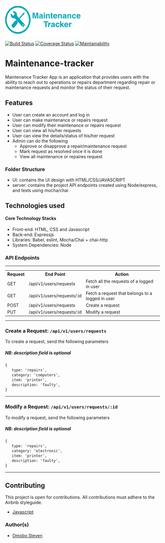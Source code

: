 <img src="logoSmall.png" alt='logo'/>

[![Build Status](https://travis-ci.com/omobosteven/maintenance-tracker.svg?branch=ft-modify-request-157614272)](https://travis-ci.com/omobosteven/maintenance-tracker)
[![Coverage Status](https://coveralls.io/repos/github/omobosteven/maintenance-tracker/badge.svg?branch=ft-modify-request-157614272)](https://coveralls.io/github/omobosteven/maintenance-tracker?branch=ft-modify-request-157614272)
[![Maintainability](https://api.codeclimate.com/v1/badges/a6fde1bb2915cec5032e/maintainability)](https://codeclimate.com/github/omobosteven/maintenance-tracker/maintainability)

# Maintenance-tracker
Maintenance Tracker App is an application that provides users with the ability to reach out to operations or repairs department regarding repair or maintenance requests and monitor the status of their request.

## Features
* User can create an account and log in
* User can make maintenance or repairs request
* User can modify their maintenance or repairs request
* User can view all his/her requests
* User can view the details/status of his/her request
* Admin can do the following
    * Approve or disapprove a repair/maintenance request
    * Mark request as resolved once it is done
    * View all maintenance  or repaires request

### Folder Structure
* UI: contains the UI design with HTML/CSS/JAVASCRIPT
* server: contains the project API endpoints created using Node/express, and tests using mocha/chai

## Technologies used

#### Core Technology Stacks
* Front-end: HTML, CSS and Javascript
* Back-end: Expressjs
* Libraries: Babel, eslint, Mocha/Chai + chai-http
* System Dependencies: Node

<h3>API Endpoints</h3>
<hr>
<table>
  <tr>
    <th>Request</th>
    <th>End Point</th>
    <th>Action</th>
  </tr>
  <tr>
    <td>GET</td>
    <td>/api/v1/users/requests</td>
    <td>Fetch all the requests of a logged in user</td>
  </tr>
  <tr>
    <td>GET</td>
    <td>/api/v1/users/requests/:id</td>
    <td>Fetch a request that belongs to a logged in user</td>
  </tr>
  <tr>
    <td>POST</td>
    <td>/api/v1/users/requests</td>
    <td>Create a request</td>
  </tr>
  <tr>
    <td>PUT</td>
    <td>/api/v1/users/requests/:id</td>
    <td>Modify a request</td>
  </tr>
</table>
<hr>

### Create a Request: `/api/v1/users/requests`
To create a request, send the following parameters
##### NB: description field is optional

```
{
   type: 'repairs',
   category: 'computers',
   item: 'printer',
   description: 'faulty',
}
```
<hr>

### Modify a Request: `/api/v1/users/requests/:id`
To modify a request, send the following parameters
##### NB: description field is optional

```
{
   type: 'repairs',
   category: 'electronic',
   item: 'printer',
   description: 'faulty',
}
```
<hr>

## Contributing

This project is open for contributions. All contributions must adhere to the Airbnb styleguide.

* [Javascript](http://airbnb.io/javascript/)

### Author(s)

* [Omobo Steven](https://github.com/omobosteven)
